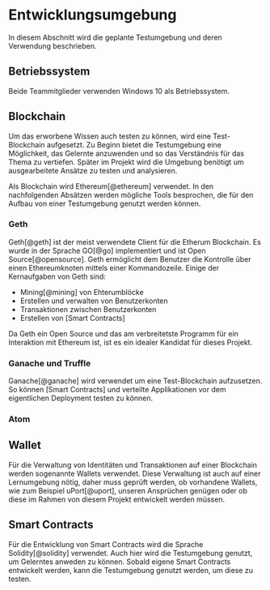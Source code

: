 # Entwicklungsumgebung

In diesem Abschnitt wird die geplante Testumgebung und deren Verwendung beschrieben. 

## Betriebssystem

Beide Teammitglieder verwenden Windows 10 als Betriebssystem. 

## Blockchain

Um das erworbene Wissen auch testen zu können, wird eine Test-Blockchain aufgesetzt. Zu Beginn bietet die Testumgebung eine Möglichkeit, das Gelernte anzuwenden und so das Verständnis für das Thema zu vertiefen. Später im Projekt wird die Umgebung benötigt um ausgearbeitete Ansätze zu testen und analysieren. 

Als Blockchain wird Ethereum[@ethereum] verwendet. 
In den nachfolgenden Absätzen werden mögliche Tools besprochen, die für den Aufbau von einer Testumgebung genutzt werden können. 

### Geth

Geth[@geth] ist der meist verwendete Client für die Etherum Blockchain. Es wurde in der Sprache GO[@go] implementiert und ist Open Source[@opensource]. Geth ermöglicht dem Benutzer die Kontrolle über einen Ethereumknoten mittels einer Kommandozeile. 
Einige der Kernaufgaben von Geth sind:

- Mining[@mining] von Ehterumblöcke
- Erstellen und verwalten von Benutzerkonten
- Transaktionen zwischen Benutzerkonten
- Erstellen von [Smart Contracts]

Da Geth ein Open Source und das am verbreitetste Programm für ein Interaktion mit Ethereum ist, ist es ein idealer Kandidat für dieses Projekt. 

### Ganache und Truffle

Ganache[@ganache] wird verwendet um eine Test-Blockchain aufzusetzen. So können [Smart Contracts] und verteilte Applikationen vor dem eigentlichen Deployment testen zu können. 

### Atom



## Wallet

Für die Verwaltung von Identitäten und Transaktionen auf einer Blockchain werden sogenannte Wallets verwendet. Diese Verwaltung ist auch auf einer Lernumgebung nötig, daher muss geprüft werden, ob vorhandene Wallets, wie zum Beispiel uPort[@uport], unseren Ansprüchen genügen oder ob diese im Rahmen von diesem Projekt entwickelt werden müssen. 

## Smart Contracts

Für die Entwicklung von Smart Contracts wird die Sprache Solidity[@solidity] verwendet. Auch hier wird die Testumgebung genutzt, um Gelerntes anweden zu können. Sobald eigene Smart Contracts entwickelt werden, kann die Testumgebung genutzt werden, um diese zu testen.
